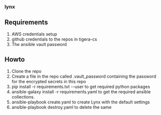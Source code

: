 ### lynx

## Requirements

1. AWS credentials setup
2. github credentials to the repos in tigera-cs
3. The ansible vault password

## Howto

1. Clone the repo
2. Create a file in the repo called .vault_password containing the password for the encrypted secrets in this repo
3. pip install -r requirements.txt --user to get required python packages
4. ansible-galaxy install -r requirements.yaml to get the required ansible collections.
5. ansible-playbook create.yaml to create Lynx with the default settings
6. ansible-playbook destroy.yaml to delete the same

